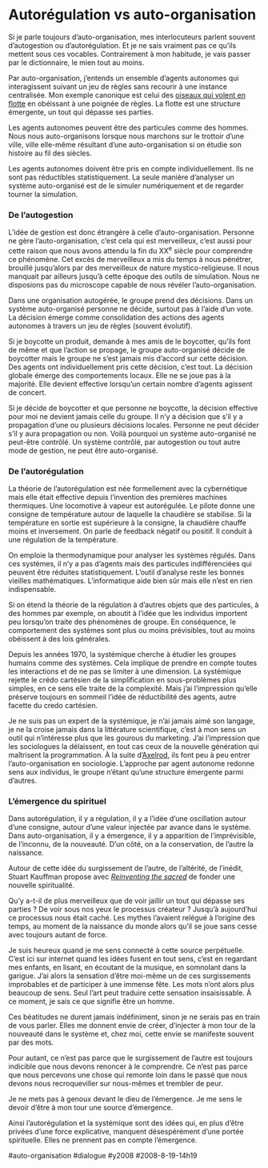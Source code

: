 # Autorégulation vs auto-organisation

Si je parle toujours d’auto-organisation, mes interlocuteurs parlent souvent d’autogestion ou d’autorégulation. Et je ne sais vraiment pas ce qu’ils mettent sous ces vocables. Contrairement à mon habitude, je vais passer par le dictionnaire, le mien tout au moins.

Par auto-organisation, j’entends un ensemble d’agents autonomes qui interagissent suivant un jeu de règles sans recourir à une instance centralisée. Mon exemple canonique est celui des [oiseaux qui volent en flotte](../../2007/5/formation-de-vol.md) en obéissant à une poignée de règles. La flotte est une structure émergente, un tout qui dépasse ses parties.

Les agents autonomes peuvent être des particules comme des hommes. Nous nous auto-organisons lorsque nous marchons sur le trottoir d’une ville, ville elle-même résultant d’une auto-organisation si on étudie son histoire au fil des siècles.

Les agents autonomes doivent être pris en compte individuellement. Ils ne sont pas réductibles statistiquement. La seule manière d’analyser un système auto-organisé est de le simuler numériquement et de regarder tourner la simulation.

### De l’autogestion

L’idée de gestion est donc étrangère à celle d’auto-organisation. Personne ne gère l’auto-organisation, c’est cela qui est merveilleux, c’est aussi pour cette raison que nous avons attendu la fin du XX<sup>e</sup> siècle pour comprendre ce phénomène. Cet excès de merveilleux a mis du temps à nous pénétrer, brouillé jusqu’alors par des merveilleux de nature mystico-religieuse. Il nous manquait par ailleurs jusqu’à cette époque des outils de simulation. Nous ne disposions pas du microscope capable de nous révéler l’auto-organisation.

Dans une organisation autogérée, le groupe prend des décisions. Dans un système auto-organisé personne ne décide, surtout pas à l’aide d’un vote. La décision émerge comme consolidation des actions des agents autonomes à travers un jeu de règles (souvent évolutif).

Si je boycotte un produit, demande à mes amis de le boycotter, qu’ils font de même et que l’action se propage, le groupe auto-organisé décide de boycotter mais le groupe ne s’est jamais mis d’accord sur cette décision. Des agents ont individuellement pris cette décision, c’est tout. La décision globale émerge des comportements locaux. Elle ne se joue pas à la majorité. Elle devient effective lorsqu’un certain nombre d’agents agissent de concert.

Si je décide de boycotter et que personne ne boycotte, la décision effective pour moi ne devient jamais celle du groupe. Il n’y a décision que s’il y a propagation d’une ou plusieurs décisions locales. Personne ne peut décider s’il y aura propagation ou non. Voilà pourquoi un système auto-organisé ne peut-être contrôlé. Un système contrôlé, par autogestion ou tout autre mode de gestion, ne peut être auto-organisé.

### De l’autorégulation

La théorie de l’autorégulation est née formellement avec la cybernétique mais elle était effective depuis l’invention des premières machines thermiques. Une locomotive à vapeur est autorégulée. Le pilote donne une consigne de température autour de laquelle la chaudière se stabilise. Si la température en sortie est supérieure à la consigne, la chaudière chauffe moins et inversement. On parle de feedback négatif ou positif. Il conduit à une régulation de la température.

On emploie la thermodynamique pour analyser les systèmes régulés. Dans ces systèmes, il n’y a pas d’agents mais des particules indifférenciées qui peuvent être réduites statistiquement. L’outil d’analyse reste les bonnes vieilles mathématiques. L’informatique aide bien sûr mais elle n’est en rien indispensable.

Si on étend la théorie de la régulation à d’autres objets que des particules, à des hommes par exemple, on aboutit à l’idée que les individus importent peu lorsqu’on traite des phénomènes de groupe. En conséquence, le comportement des systèmes sont plus ou moins prévisibles, tout au moins obéissent à des lois générales.

Depuis les années 1970, la systémique cherche à étudier les groupes humains comme des systèmes. Cela implique de prendre en compte toutes les interactions et de ne pas se limiter à une dimension. La systémique rejette le crédo cartésien de la simplification en sous-problèmes plus simples, en ce sens elle traite de la complexité. Mais j’ai l’impression qu’elle préserve toujours en sommeil l’idée de réductibilité des agents, autre facette du credo cartésien.

Je ne suis pas un expert de la systémique, je n’ai jamais aimé son langage, je ne la croise jamais dans la littérature scientifique, c’est à mon sens un outil qui n’intéresse plus que les gourous du marketing. J’ai l’impression que les sociologues la délaissent, en tout cas ceux de la nouvelle génération qui maîtrisent la programmation. À la suite d’[Axelrod](../../2007/5/le-dilemme-du-prisonnier.md), ils font peu à peu entrer l’auto-organisation en sociologie. L’approche par agent autonome redonne sens aux individus, le groupe n’étant qu’une structure émergente parmi d’autres.

### L’émergence du spirituel

Dans autorégulation, il y a régulation, il y a l’idée d’une oscillation autour d’une consigne, autour d’une valeur injectée par avance dans le système. Dans auto-organisation, il y a émergence, il y a apparition de l’imprévisible, de l’inconnu, de la nouveauté. D’un côté, on a la conservation, de l’autre la naissance.

Autour de cette idée du surgissement de l’autre, de l’altérité, de l’inédit, Stuart Kauffman propose avec [*Reinventing the sacred*](http://www.amazon.fr/Reinventing-Sacred-Science-Reason-Religion/dp/0465003001/) de fonder une nouvelle spiritualité.

Qu’y a-t-il de plus merveilleux que de voir jaillir un tout qui dépasse ses parties ? De voir sous nos yeux le processus créateur ? Jusqu’à aujourd’hui ce processus nous était caché. Les mythes l’avaient relégué à l’origine des temps, au moment de la naissance du monde alors qu’il se joue sans cesse avec toujours autant de force.

Je suis heureux quand je me sens connecté à cette source perpétuelle. C’est ici sur internet quand les idées fusent en tout sens, c’est en regardant mes enfants, en lisant, en écoutant de la musique, en somnolant dans la garigue. J’ai alors la sensation d’être moi-même un de ces surgissements improbables et de participer à une immense fête. Les mots n’ont alors plus beaucoup de sens. Seul l’art peut traduire cette sensation insaisissable. À ce moment, je sais ce que signifie être un homme.

Ces béatitudes ne durent jamais indéfiniment, sinon je ne serais pas en train de vous parler. Elles me donnent envie de créer, d’injecter à mon tour de la nouveauté dans le système et, chez moi, cette envie se manifeste souvent par des mots.

Pour autant, ce n’est pas parce que le surgissement de l’autre est toujours indicible que nous devons renoncer à le comprendre. Ce n’est pas parce que nous percevons une chose qui remonte loin dans le passé que nous devons nous recroqueviller sur nous-mêmes et trembler de peur.

Je ne mets pas à genoux devant le dieu de l’émergence. Je me sens le devoir d’être à mon tour une source d’émergence.

Ainsi l’autorégulation et la systémique sont des idées qui, en plus d’être privées d’une force explicative, manquent désespérément d’une portée spirituelle. Elles ne prennent pas en compte l’émergence.

#auto-organisation #dialogue #y2008 #2008-8-19-14h19
